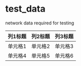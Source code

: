 # test_data
network data required for testing


| 列1标题 | 列2标题 | 列3标题 |
|---------|---------|---------|
| 单元格1 | 单元格2 | 单元格3 |
| 单元格4 | 单元格5 | 单元格6 |

